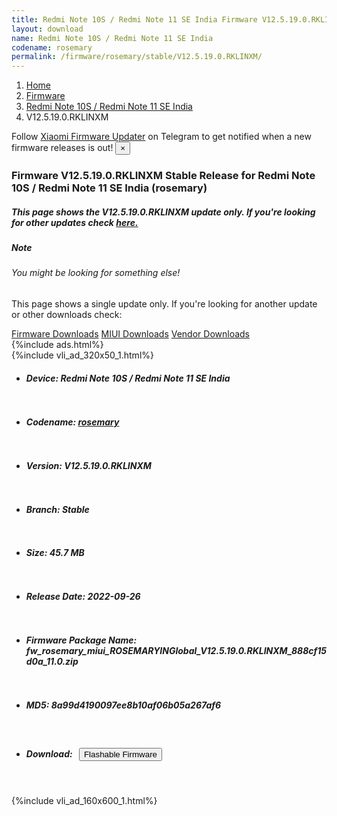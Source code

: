 ```yaml
---
title: Redmi Note 10S / Redmi Note 11 SE India Firmware V12.5.19.0.RKLINXM Update
layout: download
name: Redmi Note 10S / Redmi Note 11 SE India
codename: rosemary
permalink: /firmware/rosemary/stable/V12.5.19.0.RKLINXM/
---
```

<nav aria-label="breadcrumb">
    <ol class="breadcrumb">
        <li class="breadcrumb-item"><a href="/">Home</a></li>
        <li class="breadcrumb-item"><a href="/firmware/">Firmware</a></li>
        <li class="breadcrumb-item"><a href="/firmware/rosemary/">Redmi Note 10S / Redmi Note 11 SE India</a></li>
        <li class="breadcrumb-item active" aria-current="page">V12.5.19.0.RKLINXM</li>
    </ol>
</nav>
<div class="alert alert-primary alert-dismissible fade show" role="alert">
    Follow <a href="https://t.me/XiaomiFirmwareUpdater" class="alert-link">Xiaomi Firmware Updater</a> on Telegram to get
    notified when a new firmware releases is out!
    <button type="button" class="close" data-dismiss="alert" aria-label="Close">
        <span aria-hidden="true">&times;</span>
    </button>
</div>
<div class="col-12 mx-auto">
    <h3 class="title bg-light p-2 rounded">Firmware V12.5.19.0.RKLINXM Stable Release for Redmi Note 10S / Redmi Note 11 SE India (rosemary)</h3>
    <h5>This page shows the V12.5.19.0.RKLINXM update only. If you're looking for other updates check
        <a href="/firmware/rosemary/">here.</a></h5>
    <div class="card">
        <div class="card-body">
            <h5 class="card-title">Note</h5>
            <h6 class="card-subtitle mb-2 text-muted">You might be looking for something else!</h6>
            <p class="card-text">This page shows a single update only.
                If you're looking for another update or other downloads check:</p>
            <a href="/firmware/" class="card-link">Firmware Downloads</a>
            <a href="/miui/" class="card-link">MIUI Downloads</a>
            <a href="/vendor/" class="card-link">Vendor Downloads</a>
        </div>
    </div>
    {%include ads.html%}
    <div class="row justify-content-center">
        <div class="col-10" id="downloads">
                    <div class="card card-body">
            {%include vli_ad_320x50_1.html%}
            <ul class="list-unstyled">
                <li style="padding-bottom: 10px;">
                    <h5><b>Device: </b>Redmi Note 10S / Redmi Note 11 SE India</h5>
                </li>
                <li style="padding-bottom: 10px;">
                    <h5><b>Codename: </b> <a href="/firmware/rosemary/" target="_blank">rosemary</a> </h5>
                </li>
                <li style="padding-bottom: 10px;">
                    <h5><b>Version: </b>V12.5.19.0.RKLINXM</h5>
                </li>
                <li style="padding-bottom: 10px;">
                    <h5><b>Branch: </b>Stable</h5>
                </li>
                <li style="padding-bottom: 10px;">
                    <h5><b>Size: </b>45.7 MB</h5>
                </li>
                <li style="padding-bottom: 10px;">
                    <h5><b>Release Date: </b>2022-09-26</h5>
                </li>
                <li style="padding-bottom: 10px;">
                    <h5><b>Firmware Package Name: </b><span id="filename" class="text-dark">fw_rosemary_miui_ROSEMARYINGlobal_V12.5.19.0.RKLINXM_888cf15d0a_11.0.zip</span></h5>
                </li>
                <li style="padding-bottom: 10px;">
                    <h5><b>MD5: </b><span id="md5" class="text-muted">8a99d4190097ee8b10af06b05a267af6</span></h5>
                </li>
                <li style="padding-bottom: 10px;">
                    <h5><b>Download: </b><button type="button" id="download" class="btn btn-primary"
                    style="margin: 7px;" onclick="redirect('fw_rosemary_miui_ROSEMARYINGlobal_V12.5.19.0.RKLINXM_888cf15d0a_11.0.zip'); return false;"><i class="fa fa-download"></i> Flashable Firmware</button></h5>
                </li>
            </ul>
        </div>
        </div>
        {%include vli_ad_160x600_1.html%}
    </div>
</div>
